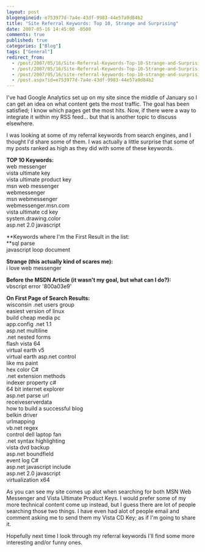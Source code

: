 ```yaml
---
layout: post
blogengineid: e753977d-7a4e-43df-9983-44e57a9d84b2
title: "Site Referral Keywords: Top 10, Strange and Surprising"
date: 2007-05-16 14:45:00 -0500
comments: true
published: true
categories: ["Blog"]
tags: ["General"]
redirect_from: 
  - /post/2007/05/16/Site-Referral-Keywords-Top-10-Strange-and-Surprising.aspx
  - /post/2007/05/16/Site-Referral-Keywords-Top-10-Strange-and-Surprising
  - /post/2007/05/16/site-referral-keywords-top-10-strange-and-surprising
  - /post.aspx?id=e753977d-7a4e-43df-9983-44e57a9d84b2
---
```

<!-- more -->

I've had Google Analytics set up on my site since the middle of January so I can get an idea on what content gets the most traffic. The goal has been satisfied; I know which pages get the most hits. Now, if there were a way to integrate it within my RSS feed... but that is another topic to discuss elsewhere.

I was looking at some of my referral keywords from search engines, and I thought I'd share some of them. I was actually a little surprise that some of my posts ranked as high as they did with some of these keywords.

**TOP 10 Keywords:**<BR>web messenger<BR>vista ultimate key<BR>vista ultimate product key<BR>msn web messenger<BR>webmessenger<BR>msn webmessenger<BR>webmessenger.msn.com<BR>vista ultimate cd key<BR>system.drawing.color<BR>asp.net 2.0 javascript

**Keywords where I'm the First Result in the list:<BR>**sql parse<BR>javascript loop document

**Strange (this actually kind of scares me):**<BR>i love web messenger

**Before the MSDN Article (it wasn't my goal, but what can I do?):**<BR>vbscript error '800a03e9'

**On First Page of Search Results:**<BR>wisconsin .net users group<BR>easiest version of linux<BR>build cheap media pc<BR>app.config .net 1.1<BR>asp.net multiline<BR>.net nested forms<BR>flash vista 64<BR>virtual earth v5<BR>virtual earth asp.net control<BR>like ms paint<BR>hex color C#<BR>.net extension methods<BR>indexer property c#<BR>64 bit internet explorer<BR>asp.net parse url<BR>receiveserverdata<BR>how to build a successful blog<BR>belkin driver<BR>urlmapping<BR>vb.net regex<BR>control dell laptop fan<BR>.net syntax highlighting<BR>vista dvd backup<BR>asp.net boundfield<BR>event log C#<BR>asp.net javascript include<BR>asp.net 2.0 javascript<BR>virtualization x64<BR>

As you can see my site comes up alot when searching for both MSN Web Messenger and Vista Ultimate Product Keys. I would prefer some of my more technical content come up instead, but I guess there are lot of people searching those two things. I have even had alot of people email and comment asking me to send them my Vista CD Key; as if I'm going to share it.

Hopefully next time I look through my referral keywords I'll find some more interesting and/or funny ones.
